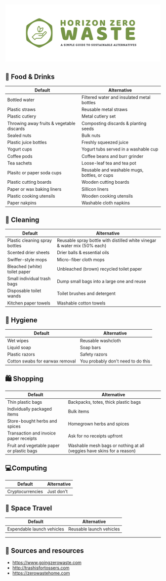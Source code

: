 # [![Horizon Zero Waste - A simple guide to sustainable alternatives][logo-url]][url]

## 🍎 Food & Drinks

| Default | Alternative |
| --- | --- | 
| Bottled water | Filtered water and insulated metal bottles |
| Plastic straws | Reusable metal straws |
| Plastic cutlery | Metal cutlery set |
| Throwing away fruits & vegetable discards | Composting discards & planting seeds |
| Sealed nuts | Bulk nuts |
| Plastic juice bottles | Freshly squeezed juice |
| Yogurt cups | Yogurt tubs served in a washable cup |
| Coffee pods | Coffee beans and burr grinder |
| Tea sachets | Loose-leaf tea and tea pot |
| Plasitc or paper soda cups | Reusable and washable mugs, bottles, or cups |
| Plastic cutting boards | Wooden cutting boards | 
| Paper or wax baking liners | Sillicon liners | 
| Plastic cooking utensils | Wooden cooking utensils | 
| Paper nakpins | Washable cloth napkins |

## 🧽 Cleaning

| Default | Alternative | 
| --- | --- |
| Plastic cleaning spray bottles | Reusable spray bottle with distilled white vinegar & water mix (50% each) |
| Scented drier sheets | Drier balls & essential oils |
| Swiffer-style mops | Micro-fiber cloth mops |
| Bleached (white) toilet paper | Unbleached (brown) recycled toilet paper | 
| Small individual trash bags | Dump small bags into a large one and reuse |
| Disposable toilet wands | Toilet brushes and detergent |
| Kitchen paper towels | Washable cotton towels | 

## 🚿 Hygiene

| Default | Alternative | 
| --- | --- |
| Wet wipes | Reusable washcloth |
| Liquid soap | Soap bars |
| Plastic razors | Safety razors |
| Cotton swabs for earwax removal | You probably don't need to do this |

## 🛍 Shopping 

| Default | Alternative | 
| --- | --- |
| Thin plastic bags | Backpacks, totes, thick plastic bags |
| Individually packaged items | Bulk items |
| Store-bought herbs and spices | Homegrown herbs and spices |
| Transaction and invoice paper receipts | Ask for no receipts upfront |
| Fruit and vegetable paper or plastic bags | Washable mesh bags or nothing at all (veggies have skins for a reason) |

## 💻Computing 

| Default | Alternative | 
| --- | --- |
| Cryptocurrencies | Just don't |

## 🚀 Space Travel

| Default | Alternative | 
| --- | --- |
| Expendable launch vehicles | Reusable launch vehicles |

[url]: https://horizonzerowaste.com
[logo-url]: horizon-zero-waste-title.png

--- 

## 🔗 Sources and resources
- <https://www.goingzerowaste.com>
- <http://trashisfortossers.com>
- <https://zerowastehome.com>
